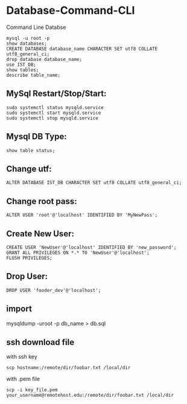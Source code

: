 # Database-Command-CLI
Command Line Databse

```    
mysql -u root -p
show databases;
CREATE DATABASE database_name CHARACTER SET utf8 COLLATE utf8_general_ci;
drop database database_name;
use IST_DB;
show tables;
describe table_name;
```
MySql Restart/Stop/Start:
----------------------------
```
sudo systemctl status mysqld.service
sudo systemctl start mysqld.service
sudo systemctl stop mysqld.service
```
Mysql DB Type:
-------------------
```
show table status;
```
Change utf:
--------------
```
ALTER DATABASE IST_DB CHARACTER SET utf8 COLLATE utf8_general_ci;
```
Change root pass:
-----------------------
```
ALTER USER 'root'@'localhost' IDENTIFIED BY 'MyNewPass';
```
Create New User:
-----------------
```
CREATE USER 'NewUser'@'localhost' IDENTIFIED BY 'new_password';
GRANT ALL PRIVILEGES ON *.* TO 'NewUser'@'localhost';
FLUSH PRIVILEGES;
```
Drop User:
------------
```
DROP USER 'fooder_dev'@'localhost';
```
import
----------
mysqldump -uroot -p db_name > db.sql

ssh download file
------------------
with ssh key
```
scp hostname:/remote/dir/foobar.txt /local/dir
```
with .pem file
```
scp -i key_file.pem your_username@remotehost.edu:/remote/dir/foobar.txt /local/dir
```
